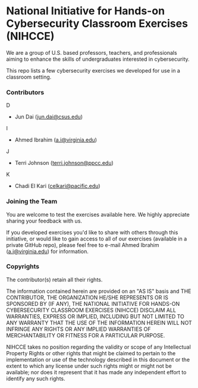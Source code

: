 # National Initiative for Hands-on Cybersecurity Classroom Exercises (NIHCCE)

We are a group of U.S. based professors, teachers, and professionals aiming to enhance the skills of undergraduates interested in cybersecurity.

This repo lists a few cybersecurity exercises we developed for use in a classroom setting.

### Contributors
D
- Jun Dai (jun.dai@csus.edu)

I
- Ahmed Ibrahim (a.i@virginia.edu)

J
- Terri Johnson (terri.johnson@ppcc.edu) 

K
- Chadi El Kari (celkari@pacific.edu)

### Joining the Team
You are welcome to test the exercises available here. We highly appreciate sharing your feedback with us.

If you developed exercises you'd like to share with others through this initiative, or would like to gain access to all of our exercises (available in a private GitHub repo), please feel free to e-mail Ahmed Ibrahim (a.i@virginia.edu) for information.

### Copyrights

The contributor(s) retain all their rights.

The information contained herein are provided on an "AS IS" basis and THE CONTRIBUTOR, THE ORGANIZATION HE/SHE REPRESENTS OR IS SPONSORED BY (IF ANY), THE NATIONAL INITIATIVE FOR HANDS-ON CYBERSECURITY CLASSROOM EXERCISES (NIHCCE) DISCLAIM ALL WARRANTIES, EXPRESS OR IMPLIED, INCLUDING BUT NOT LIMITED TO ANY WARRANTY THAT THE USE OF THE INFORMATION HEREIN WILL NOT INFRINGE ANY RIGHTS OR ANY IMPLIED WARRANTIES OF MERCHANTABILITY OR FITNESS FOR A PARTICULAR PURPOSE.

NIHCCE takes no position regarding the validity or scope of any Intellectual Property Rights or other rights that might be claimed to pertain to the implementation or use of the technology described in this document or the extent to which any license under such rights might or might not be available; nor does it represent that it has made any independent effort to identify any such rights.